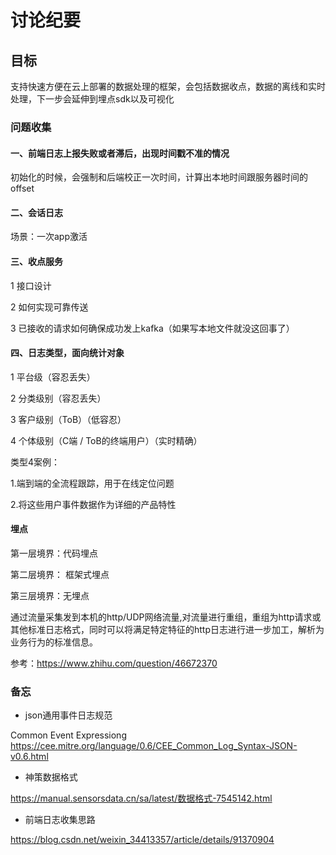 # 讨论纪要

## 目标
支持快速方便在云上部署的数据处理的框架，会包括数据收点，数据的离线和实时处理，下一步会延伸到埋点sdk以及可视化

### 问题收集

#### 一、前端日志上报失败或者滞后，出现时间戳不准的情况
初始化的时候，会强制和后端校正一次时间，计算出本地时间跟服务器时间的offset

#### 二、会话日志
场景：一次app激活

#### 三、收点服务
1 接口设计

2 如何实现可靠传送

3 已接收的请求如何确保成功发上kafka（如果写本地文件就没这回事了）

#### 四、日志类型，面向统计对象
1 平台级（容忍丢失）

2 分类级别（容忍丢失）

3 客户级别（ToB）（低容忍）

4 个体级别（C端 / ToB的终端用户）（实时精确）

类型4案例：

1.端到端的全流程跟踪，用于在线定位问题

2.将这些用户事件数据作为详细的产品特性

#### 埋点

第一层境界：代码埋点

第二层境界： 框架式埋点

第三层境界：无埋点

通过流量采集发到本机的http/UDP网络流量,对流量进行重组，重组为http请求或其他标准日志格式，同时可以将满足特定特征的http日志进行进一步加工，解析为业务行为的标准信息。

参考：https://www.zhihu.com/question/46672370

### 备忘
- json通用事件日志规范

Common Event Expressiong
https://cee.mitre.org/language/0.6/CEE_Common_Log_Syntax-JSON-v0.6.html

- 神策数据格式

https://manual.sensorsdata.cn/sa/latest/数据格式-7545142.html

- 前端日志收集思路

https://blog.csdn.net/weixin_34413357/article/details/91370904